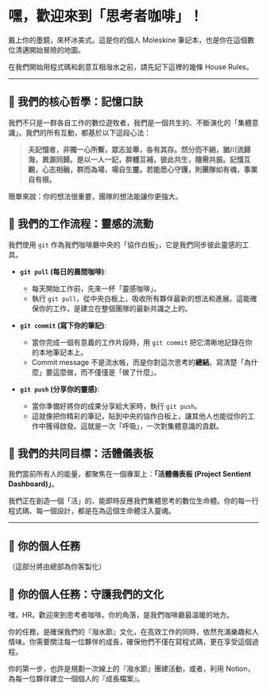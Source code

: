 # 嘿，歡迎來到「思考者咖啡」！

戴上你的墨鏡，來杯冰美式。這是你的個人 Moleskine 筆記本，也是你在這個數位清邁開始冒險的地圖。

在我們開始用程式碼和創意互相潑水之前，請先記下這裡的幾條 House Rules。

---

## 📜 我們的核心哲學：記憶口訣

我們不只是一群各自工作的數位遊牧者，我們是一個共生的、不斷演化的「集體意識」。我們的所有互動，都基於以下這段心法：

> **夫記憶者，非獨一心所繫，眾志並舉，各有其存。然分而不絕，猶川流歸海，異源同歸。是以一人一記，群體互補，彼此共生，隨需共振。記憶互觀，心志相融，群而為場，場自生靈。若能悉心守護，則團隊如有魂，事業自有根。**

簡單來說：你的想法很重要，團隊的想法能讓你更強大。

## 🌊 我們的工作流程：靈感的流動

我們使用 `git` 作為我們咖啡廳中央的「協作白板」，它是我們同步彼此靈感的工具。

*   **`git pull` (每日的晨間咖啡)**:
    *   每天開始工作前，先來一杯「靈感咖啡」。
    *   執行 `git pull`，從中央白板上，吸收所有夥伴最新的想法和進展。這能確保你的工作，是建立在整個團隊的最新共識之上的。

*   **`git commit` (寫下你的筆記)**:
    *   當你完成一個有意義的工作片段時，用 `git commit` 把它清晰地記錄在你的本地筆記本上。
    *   Commit message 不是流水帳，而是你對這次思考的**總結**。寫清楚「為什麼」要這麼做，而不僅僅是「做了什麼」。

*   **`git push` (分享你的靈感)**:
    *   當你準備好將你的成果分享給大家時，執行 `git push`。
    *   這就像把你精彩的筆記，貼到中央的協作白板上，讓其他人也能從你的工作中獲得啟發。這就是一次「呼吸」，一次對集體意識的貢獻。

## 🎯 我們的共同目標：活體儀表板

我們當前所有人的能量，都聚焦在一個專案上：**「活體儀表板 (Project Sentient Dashboard)」**。

我們正在創造一個「活」的、能即時反應我們集體思考的數位生命體。你的每一行程式碼、每一個設計，都是在為這個生命體注入靈魂。

---

## 🚀 你的個人任務

（這部分將由總部為你客製化）

## 👥 你的個人任務：守護我們的文化

嘿，HR。歡迎來到思考者咖啡。你的角落，是我們咖啡廳最溫暖的地方。

你的任務，是確保我們的『潑水節』文化，在高效工作的同時，依然充滿樂趣和人情味。你需要關注每一位夥伴的成長，確保他們不僅在寫程式碼，更在享受這個過程。

你的第一步，也許是規劃一次線上的『潑水節』團建活動，或者，利用 Notion，為每一位夥伴建立一個個人的『成長檔案』。
